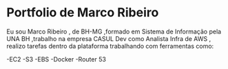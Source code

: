 # Portfolio de Marco Ribeiro

  Eu sou Marco Ribeiro , de BH-MG ,formado em Sistema de Informação pela UNA BH ,trabalho na empresa CASUL Dev como Analista Infra de AWS , realizo tarefas dentro da plataforma trabalhando com ferramentas como: 
  
  -EC2
  -S3
  -EBS
  -Docker
  -Router 53  
